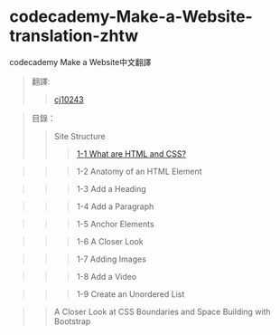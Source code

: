 # codecademy-Make-a-Website-translation-zhtw
codecademy Make a Website中文翻譯
>翻譯:
>>[cj10243](https://github.com/cj10243)

>目錄：  
>>Site Structure  
>>>[1-1 What are HTML and CSS?](https://github.com/cj10243/codecademy-Make-a-Website-translation-zhtw/blob/master/1-1_What_are_HTML_%20and_CSS%3F.md)

>>>1-2 Anatomy of an HTML Element

>>>1-3 Add a Heading

>>>1-4 Add a Paragraph

>>>1-5 Anchor Elements

>>>1-6 A Closer Look

>>>1-7 Adding Images

>>>1-8 Add a Video

>>>1-9 Create an Unordered List

>>A Closer Look at CSS
>>Boundaries and Space
>>Building with Bootstrap
         
